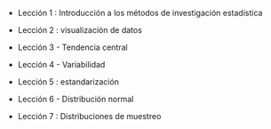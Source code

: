 * Lección 1 : Introducción a los métodos de investigación estadística 

* Lección 2 : visualización de datos 

* Lección 3 - Tendencia central 

* Lección 4 - Variabilidad 

* Lección 5 : estandarización 

* Lección 6 - Distribución normal 

* Lección 7 : Distribuciones de muestreo 